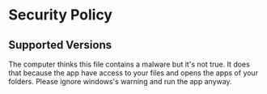 # Security Policy

## Supported Versions

The computer thinks this file contains a malware but it's not true. It does that because the app have access to your files and opens the apps of your folders. Please ignore windows's
warning and run the app anyway.
